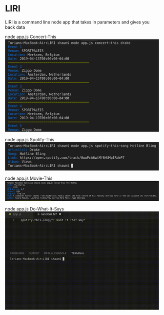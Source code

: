 # LIRI
LIRI is a command line node app that takes in parameters and gives you back data

node app.js Concert-This <Artist Name>
![Concert-This](resources/screenshots/Concert-This.png?raw=true)

node app.js Spotify-This <Song Name>
![Spotify-This](resources/screenshots/Spotify-This.png?raw=true)

node app.js Movie-This <Movie Name>
![Movie-This](resources/screenshots/Movie-This.png?raw=true)

node app.js Do-What-It-Says
![Do-What-It-Says](resources/screenshots/dowhatitsays.gif?raw=true)
